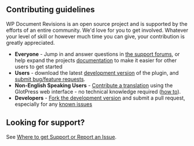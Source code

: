 ## Contributing guidelines

WP Document Revisions is an open source project and is supported by the efforts of an entire community. We'd love for you to get involved. Whatever your level of skill or however much time you can give, your contribution is greatly appreciated.

* **Everyone** - Jump in and answer questions in [the support forums](http://wordpress.org/support/plugin/wp-document-revisions), or help expand the projects [documentation](https://github.com/benbalter/WP-Document-Revisions/tree/master/docs) to make it easier for other users to get started
* **Users** - download the latest [development version](https://github.com/benbalter/WP-Document-Revisions/tree/develop) of the plugin, and [submit bug/feature requests](https://github.com/benbalter/WP-Document-Revisions/issues).
* **Non-English Speaking Users** - [Contribute a translation](http://translations.benbalter.com/projects/wp-document-revisions/) using the GlotPress web interface - no technical knowledge required ([how to](http://translations.benbalter.com/projects/how-to-translate)).
* **Developers** - [Fork the development version](https://github.com/benbalter/WP-Document-Revisions/tree/develop) and submit a pull request, especially for any [known issues](https://github.com/benbalter/WP-Document-Revisions/issues?direction=desc&sort=created&state=open)

## Looking for support?

See [Where to get Support or Report an Issue](SUPPORT.md).
